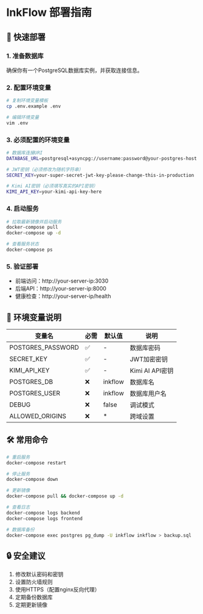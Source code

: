 # InkFlow 部署指南

## 🚀 快速部署

### 1. 准备数据库
确保你有一个PostgreSQL数据库实例，并获取连接信息。

### 2. 配置环境变量
```bash
# 复制环境变量模板
cp .env.example .env

# 编辑环境变量
vim .env
```

### 3. 必须配置的环境变量
```bash
# 数据库连接URI
DATABASE_URL=postgresql+asyncpg://username:password@your-postgres-host:5432/inkflow

# JWT密钥（必须修改为随机字符串）
SECRET_KEY=your-super-secret-jwt-key-please-change-this-in-production

# Kimi AI密钥（必须填写真实的API密钥）
KIMI_API_KEY=your-kimi-api-key-here
```

### 4. 启动服务
```bash
# 拉取最新镜像并启动服务
docker-compose pull
docker-compose up -d

# 查看服务状态
docker-compose ps
```

### 5. 验证部署
- 前端访问：http://your-server-ip:3030
- 后端API：http://your-server-ip:8000
- 健康检查：http://your-server-ip/health

## 🔧 环境变量说明

| 变量名 | 必需 | 默认值 | 说明 |
|--------|------|--------|------|
| POSTGRES_PASSWORD | ✅ | - | 数据库密码 |
| SECRET_KEY | ✅ | - | JWT加密密钥 |
| KIMI_API_KEY | ✅ | - | Kimi AI API密钥 |
| POSTGRES_DB | ❌ | inkflow | 数据库名 |
| POSTGRES_USER | ❌ | inkflow | 数据库用户名 |
| DEBUG | ❌ | false | 调试模式 |
| ALLOWED_ORIGINS | ❌ | * | 跨域设置 |

## 🛠️ 常用命令

```bash
# 重启服务
docker-compose restart

# 停止服务
docker-compose down

# 更新镜像
docker-compose pull && docker-compose up -d

# 查看日志
docker-compose logs backend
docker-compose logs frontend

# 数据库备份
docker-compose exec postgres pg_dump -U inkflow inkflow > backup.sql
```

## 🔒 安全建议

1. 修改默认密码和密钥
2. 设置防火墙规则
3. 使用HTTPS（配置nginx反向代理）
4. 定期备份数据库
5. 定期更新镜像